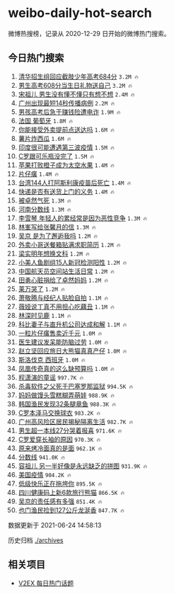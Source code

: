 # weibo-daily-hot-search

微博热搜榜，记录从 2020-12-29 日开始的微博热门搜索。

## 今日热门搜索

<!-- BEGIN -->

1. [清华招生组回应截肢少年高考684分](https://s.weibo.com/weibo?q=%23%E6%B8%85%E5%8D%8E%E6%8B%9B%E7%94%9F%E7%BB%84%E5%9B%9E%E5%BA%94%E6%88%AA%E8%82%A2%E5%B0%91%E5%B9%B4%E9%AB%98%E8%80%83684%E5%88%86%23&Refer=top) `3.2M 🔥`
1. [男生高考608分当生日礼物送自己](https://s.weibo.com/weibo?q=%23%E7%94%B7%E7%94%9F%E9%AB%98%E8%80%83608%E5%88%86%E5%BD%93%E7%94%9F%E6%97%A5%E7%A4%BC%E7%89%A9%E9%80%81%E8%87%AA%E5%B7%B1%23&Refer=top) `3.2M 🔥`
1. [宋祖儿 男生没有懂不懂只有想不想](https://s.weibo.com/weibo?q=%E5%AE%8B%E7%A5%96%E5%84%BF%20%E7%94%B7%E7%94%9F%E6%B2%A1%E6%9C%89%E6%87%82%E4%B8%8D%E6%87%82%E5%8F%AA%E6%9C%89%E6%83%B3%E4%B8%8D%E6%83%B3&Refer=top) `2.4M 🔥`
1. [广州出现最短14秒传播病例](https://s.weibo.com/weibo?q=%23%E5%B9%BF%E5%B7%9E%E5%87%BA%E7%8E%B0%E6%9C%80%E7%9F%AD14%E7%A7%92%E4%BC%A0%E6%92%AD%E7%97%85%E4%BE%8B%23&Refer=top) `2.2M 🔥`
1. [男孩高考后急于赚钱险遭电诈](https://s.weibo.com/weibo?q=%23%E7%94%B7%E5%AD%A9%E9%AB%98%E8%80%83%E5%90%8E%E6%80%A5%E4%BA%8E%E8%B5%9A%E9%92%B1%E9%99%A9%E9%81%AD%E7%94%B5%E8%AF%88%23&Refer=top) `1.9M 🔥`
1. [法国 葡萄牙](https://s.weibo.com/weibo?q=%E6%B3%95%E5%9B%BD%20%E8%91%A1%E8%90%84%E7%89%99&Refer=top) `1.8M 🔥`
1. [你能接受外卖提前点送达吗](https://s.weibo.com/weibo?q=%23%E4%BD%A0%E8%83%BD%E6%8E%A5%E5%8F%97%E5%A4%96%E5%8D%96%E6%8F%90%E5%89%8D%E7%82%B9%E9%80%81%E8%BE%BE%E5%90%97%23&Refer=top) `1.6M 🔥`
1. [薯片炸西瓜](https://s.weibo.com/weibo?q=%23%E8%96%AF%E7%89%87%E7%82%B8%E8%A5%BF%E7%93%9C%23&Refer=top) `1.6M 🔥`
1. [印度很可能遭遇第三波疫情](https://s.weibo.com/weibo?q=%23%E5%8D%B0%E5%BA%A6%E5%BE%88%E5%8F%AF%E8%83%BD%E9%81%AD%E9%81%87%E7%AC%AC%E4%B8%89%E6%B3%A2%E7%96%AB%E6%83%85%23&Refer=top) `1.5M 🔥`
1. [C罗跟可乐瓶没完了](https://s.weibo.com/weibo?q=%23C%E7%BD%97%E8%B7%9F%E5%8F%AF%E4%B9%90%E7%93%B6%E6%B2%A1%E5%AE%8C%E4%BA%86%23&Refer=top) `1.5M 🔥`
1. [苹果打败橙子成为太空水果](https://s.weibo.com/weibo?q=%23%E8%8B%B9%E6%9E%9C%E6%89%93%E8%B4%A5%E6%A9%99%E5%AD%90%E6%88%90%E4%B8%BA%E5%A4%AA%E7%A9%BA%E6%B0%B4%E6%9E%9C%23&Refer=top) `1.4M 🔥`
1. [片仔癀](https://s.weibo.com/weibo?q=%23%E7%89%87%E4%BB%94%E7%99%80%23&Refer=top) `1.4M 🔥`
1. [台湾144人打阿斯利康疫苗后死亡](https://s.weibo.com/weibo?q=%23%E5%8F%B0%E6%B9%BE144%E4%BA%BA%E6%89%93%E9%98%BF%E6%96%AF%E5%88%A9%E5%BA%B7%E7%96%AB%E8%8B%97%E5%90%8E%E6%AD%BB%E4%BA%A1%23&Refer=top) `1.4M 🔥`
1. [快递是否有送货上门的义务](https://s.weibo.com/weibo?q=%23%E5%BF%AB%E9%80%92%E6%98%AF%E5%90%A6%E6%9C%89%E9%80%81%E8%B4%A7%E4%B8%8A%E9%97%A8%E7%9A%84%E4%B9%89%E5%8A%A1%23&Refer=top) `1.4M 🔥`
1. [被卓然气死](https://s.weibo.com/weibo?q=%23%E8%A2%AB%E5%8D%93%E7%84%B6%E6%B0%94%E6%AD%BB%23&Refer=top) `1.3M 🔥`
1. [河南分数线](https://s.weibo.com/weibo?q=%23%E6%B2%B3%E5%8D%97%E5%88%86%E6%95%B0%E7%BA%BF%23&Refer=top) `1.3M 🔥`
1. [李雪琴 年轻人的累经常是因为恶性竞争](https://s.weibo.com/weibo?q=%E6%9D%8E%E9%9B%AA%E7%90%B4%20%E5%B9%B4%E8%BD%BB%E4%BA%BA%E7%9A%84%E7%B4%AF%E7%BB%8F%E5%B8%B8%E6%98%AF%E5%9B%A0%E4%B8%BA%E6%81%B6%E6%80%A7%E7%AB%9E%E4%BA%89&Refer=top) `1.3M 🔥`
1. [林峯写给张馨月的信](https://s.weibo.com/weibo?q=%23%E6%9E%97%E5%B3%AF%E5%86%99%E7%BB%99%E5%BC%A0%E9%A6%A8%E6%9C%88%E7%9A%84%E4%BF%A1%23&Refer=top) `1.3M 🔥`
1. [吴京 是为了邂逅我吗](https://s.weibo.com/weibo?q=%E5%90%B4%E4%BA%AC%20%E6%98%AF%E4%B8%BA%E4%BA%86%E9%82%82%E9%80%85%E6%88%91%E5%90%97&Refer=top) `1.2M 🔥`
1. [外卖小哥送餐箱贴满求职简历](https://s.weibo.com/weibo?q=%23%E5%A4%96%E5%8D%96%E5%B0%8F%E5%93%A5%E9%80%81%E9%A4%90%E7%AE%B1%E8%B4%B4%E6%BB%A1%E6%B1%82%E8%81%8C%E7%AE%80%E5%8E%86%23&Refer=top) `1.2M 🔥`
1. [梁实明年想换文科](https://s.weibo.com/weibo?q=%23%E6%A2%81%E5%AE%9E%E6%98%8E%E5%B9%B4%E6%83%B3%E6%8D%A2%E6%96%87%E7%A7%91%23&Refer=top) `1.2M 🔥`
1. [小美人鱼剧组15人新冠检测阳性](https://s.weibo.com/weibo?q=%23%E5%B0%8F%E7%BE%8E%E4%BA%BA%E9%B1%BC%E5%89%A7%E7%BB%8415%E4%BA%BA%E6%96%B0%E5%86%A0%E6%A3%80%E6%B5%8B%E9%98%B3%E6%80%A7%23&Refer=top) `1.2M 🔥`
1. [中国航天员空间站生活日常](https://s.weibo.com/weibo?q=%23%E4%B8%AD%E5%9B%BD%E8%88%AA%E5%A4%A9%E5%91%98%E7%A9%BA%E9%97%B4%E7%AB%99%E7%94%9F%E6%B4%BB%E6%97%A5%E5%B8%B8%23&Refer=top) `1.2M 🔥`
1. [田勇心脏捐给了卓然妈妈](https://s.weibo.com/weibo?q=%23%E7%94%B0%E5%8B%87%E5%BF%83%E8%84%8F%E6%8D%90%E7%BB%99%E4%BA%86%E5%8D%93%E7%84%B6%E5%A6%88%E5%A6%88%23&Refer=top) `1.2M 🔥`
1. [莱万哭了](https://s.weibo.com/weibo?q=%E8%8E%B1%E4%B8%87%E5%93%AD%E4%BA%86&Refer=top) `1.2M 🔥`
1. [萧敬腾与经纪人贴脸自拍](https://s.weibo.com/weibo?q=%23%E8%90%A7%E6%95%AC%E8%85%BE%E4%B8%8E%E7%BB%8F%E7%BA%AA%E4%BA%BA%E8%B4%B4%E8%84%B8%E8%87%AA%E6%8B%8D%23&Refer=top) `1.1M 🔥`
1. [薇娅说丁真不用担心吃藕丑](https://s.weibo.com/weibo?q=%23%E8%96%87%E5%A8%85%E8%AF%B4%E4%B8%81%E7%9C%9F%E4%B8%8D%E7%94%A8%E6%8B%85%E5%BF%83%E5%90%83%E8%97%95%E4%B8%91%23&Refer=top) `1.1M 🔥`
1. [林深时见鹿](https://s.weibo.com/weibo?q=%23%E6%9E%97%E6%B7%B1%E6%97%B6%E8%A7%81%E9%B9%BF%23&Refer=top) `1.1M 🔥`
1. [科比妻子与直升机公司达成和解](https://s.weibo.com/weibo?q=%23%E7%A7%91%E6%AF%94%E5%A6%BB%E5%AD%90%E4%B8%8E%E7%9B%B4%E5%8D%87%E6%9C%BA%E5%85%AC%E5%8F%B8%E8%BE%BE%E6%88%90%E5%92%8C%E8%A7%A3%23&Refer=top) `1.1M 🔥`
1. [一粒片仔癀售卖近千元](https://s.weibo.com/weibo?q=%23%E4%B8%80%E7%B2%92%E7%89%87%E4%BB%94%E7%99%80%E5%94%AE%E5%8D%96%E8%BF%91%E5%8D%83%E5%85%83%23&Refer=top) `1.0M 🔥`
1. [医生建议发呆能防脑过劳](https://s.weibo.com/weibo?q=%23%E5%8C%BB%E7%94%9F%E5%BB%BA%E8%AE%AE%E5%8F%91%E5%91%86%E8%83%BD%E9%98%B2%E8%84%91%E8%BF%87%E5%8A%B3%23&Refer=top) `1.0M 🔥`
1. [赵立坚回应旅日大熊猫真真产仔](https://s.weibo.com/weibo?q=%23%E8%B5%B5%E7%AB%8B%E5%9D%9A%E5%9B%9E%E5%BA%94%E6%97%85%E6%97%A5%E5%A4%A7%E7%86%8A%E7%8C%AB%E7%9C%9F%E7%9C%9F%E4%BA%A7%E4%BB%94%23&Refer=top) `1.0M 🔥`
1. [斯洛伐克 西班牙](https://s.weibo.com/weibo?q=%E6%96%AF%E6%B4%9B%E4%BC%90%E5%85%8B%20%E8%A5%BF%E7%8F%AD%E7%89%99&Refer=top) `1.0M 🔥`
1. [凤凰传奇真的这么缺预算吗](https://s.weibo.com/weibo?q=%23%E5%87%A4%E5%87%B0%E4%BC%A0%E5%A5%87%E7%9C%9F%E7%9A%84%E8%BF%99%E4%B9%88%E7%BC%BA%E9%A2%84%E7%AE%97%E5%90%97%23&Refer=top) `1.0M 🔥`
1. [程潇演的童谣](https://s.weibo.com/weibo?q=%23%E7%A8%8B%E6%BD%87%E6%BC%94%E7%9A%84%E7%AB%A5%E8%B0%A3%23&Refer=top) `997.7K 🔥`
1. [杀毒软件之父死于巴塞罗那监狱](https://s.weibo.com/weibo?q=%23%E6%9D%80%E6%AF%92%E8%BD%AF%E4%BB%B6%E4%B9%8B%E7%88%B6%E6%AD%BB%E4%BA%8E%E5%B7%B4%E5%A1%9E%E7%BD%97%E9%82%A3%E7%9B%91%E7%8B%B1%23&Refer=top) `994.5K 🔥`
1. [妈妈做馒头雪糕糊弄萌娃](https://s.weibo.com/weibo?q=%23%E5%A6%88%E5%A6%88%E5%81%9A%E9%A6%92%E5%A4%B4%E9%9B%AA%E7%B3%95%E7%B3%8A%E5%BC%84%E8%90%8C%E5%A8%83%23&Refer=top) `988.9K 🔥`
1. [韩国渔民发现32条腿章鱼](https://s.weibo.com/weibo?q=%23%E9%9F%A9%E5%9B%BD%E6%B8%94%E6%B0%91%E5%8F%91%E7%8E%B032%E6%9D%A1%E8%85%BF%E7%AB%A0%E9%B1%BC%23&Refer=top) `988.3K 🔥`
1. [C罗本泽马交换球衣](https://s.weibo.com/weibo?q=%23C%E7%BD%97%E6%9C%AC%E6%B3%BD%E9%A9%AC%E4%BA%A4%E6%8D%A2%E7%90%83%E8%A1%A3%23&Refer=top) `983.2K 🔥`
1. [广州高风险区居民揭秘隔离生活](https://s.weibo.com/weibo?q=%23%E5%B9%BF%E5%B7%9E%E9%AB%98%E9%A3%8E%E9%99%A9%E5%8C%BA%E5%B1%85%E6%B0%91%E6%8F%AD%E7%A7%98%E9%9A%94%E7%A6%BB%E7%94%9F%E6%B4%BB%23&Refer=top) `982.7K 🔥`
1. [男生超一本线27分哭着报喜](https://s.weibo.com/weibo?q=%23%E7%94%B7%E7%94%9F%E8%B6%85%E4%B8%80%E6%9C%AC%E7%BA%BF27%E5%88%86%E5%93%AD%E7%9D%80%E6%8A%A5%E5%96%9C%23&Refer=top) `971.6K 🔥`
1. [C罗爱穿长袖的原因](https://s.weibo.com/weibo?q=%23C%E7%BD%97%E7%88%B1%E7%A9%BF%E9%95%BF%E8%A2%96%E7%9A%84%E5%8E%9F%E5%9B%A0%23&Refer=top) `970.3K 🔥`
1. [原来烤冷面真的是面](https://s.weibo.com/weibo?q=%23%E5%8E%9F%E6%9D%A5%E7%83%A4%E5%86%B7%E9%9D%A2%E7%9C%9F%E7%9A%84%E6%98%AF%E9%9D%A2%23&Refer=top) `962.1K 🔥`
1. [分数线](https://s.weibo.com/weibo?q=%E5%88%86%E6%95%B0%E7%BA%BF&Refer=top) `941.0K 🔥`
1. [容祖儿 另一半好像是永远缺乏的拼图](https://s.weibo.com/weibo?q=%E5%AE%B9%E7%A5%96%E5%84%BF%20%E5%8F%A6%E4%B8%80%E5%8D%8A%E5%A5%BD%E5%83%8F%E6%98%AF%E6%B0%B8%E8%BF%9C%E7%BC%BA%E4%B9%8F%E7%9A%84%E6%8B%BC%E5%9B%BE&Refer=top) `931.9K 🔥`
1. [美国疫情](https://s.weibo.com/weibo?q=%E7%BE%8E%E5%9B%BD%E7%96%AB%E6%83%85&Refer=top) `904.2K 🔥`
1. [低级快乐正在拖垮你](https://s.weibo.com/weibo?q=%23%E4%BD%8E%E7%BA%A7%E5%BF%AB%E4%B9%90%E6%AD%A3%E5%9C%A8%E6%8B%96%E5%9E%AE%E4%BD%A0%23&Refer=top) `895.5K 🔥`
1. [四川健康码上新6款旅行熊猫](https://s.weibo.com/weibo?q=%23%E5%9B%9B%E5%B7%9D%E5%81%A5%E5%BA%B7%E7%A0%81%E4%B8%8A%E6%96%B06%E6%AC%BE%E6%97%85%E8%A1%8C%E7%86%8A%E7%8C%AB%23&Refer=top) `866.5K 🔥`
1. [吴京的责任感有多强](https://s.weibo.com/weibo?q=%23%E5%90%B4%E4%BA%AC%E7%9A%84%E8%B4%A3%E4%BB%BB%E6%84%9F%E6%9C%89%E5%A4%9A%E5%BC%BA%23&Refer=top) `851.4K 🔥`
1. [也门渔民捡到127公斤龙涎香](https://s.weibo.com/weibo?q=%23%E4%B9%9F%E9%97%A8%E6%B8%94%E6%B0%91%E6%8D%A1%E5%88%B0127%E5%85%AC%E6%96%A4%E9%BE%99%E6%B6%8E%E9%A6%99%23&Refer=top) `847.7K 🔥`

数据更新于 2021-06-24 14:58:13

<!-- END -->

历史归档 [./archives](./archives)

## 相关项目

- [V2EX 每日热门话题](https://github.com/boojack/v2ex-daily-hot-topic)

